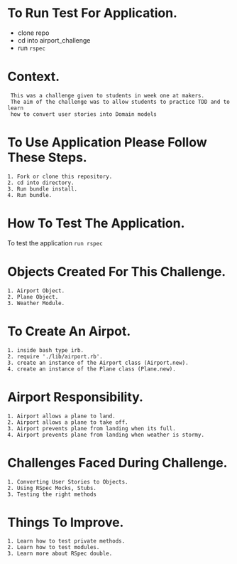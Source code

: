 # To Run Test For Application.
- clone repo
- cd into airport_challenge
- run ``rspec``

# Context.
```
 This was a challenge given to students in week one at makers. 
 The aim of the challenge was to allow students to practice TDD and to learn 
 how to convert user stories into Domain models
```
# To Use Application Please Follow These Steps.
```
1. Fork or clone this repository.
2. cd into directory.
3. Run bundle install.
4. Run bundle.
```

# How To Test The Application.
To test the application `run rspec `

# Objects Created For This Challenge.
```
1. Airport Object.
2. Plane Object.
3. Weather Module.
```
# To Create An Airpot.
```
1. inside bash type irb.
2. require './lib/airport.rb'.
3. create an instance of the Airport class (Airport.new).
4. create an instance of the Plane class (Plane.new).
```
# Airport Responsibility.
```
1. Airport allows a plane to land.
2. Airport allows a plane to take off.
3. Airport prevents plane from landing when its full.
4. Airport prevents plane from landing when weather is stormy.
```
# Challenges Faced During Challenge.
```
1. Converting User Stories to Objects.
2. Using RSpec Mocks, Stubs.
3. Testing the right methods
```
# Things To Improve.
```
1. Learn how to test private methods.
2. Learn how to test modules.
3. Learn more about RSpec double.
```




